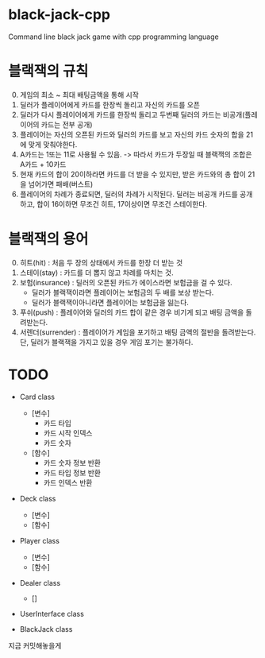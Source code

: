 # black-jack-cpp
Command line black jack game with cpp programming language

# 블랙잭의 규칙
0. 게임의 최소 ~ 최대 배팅금액을 통해 시작
1. 딜러가 플레이어에게 카드를 한장씩 돌리고 자신의 카드를 오픈
2. 딜러가 다시 플레이어에게 카드를 한장씩 돌리고 두번째 딜러의 카드는 비공개(플레이어의 카드는 전부 공개)
3. 플레이어는 자신의 오픈된 카드와 딜러의 카드를 보고 자신의 카드 숫자의 합을 21에 맞게 맞춰야한다.
4. A카드는 1또는 11로 사용될 수 있음. -> 따라서 카드가 두장일 때 블랙잭의 조합은 A카드 + 10카드
5. 현재 카드의 합이 20이하라면 카드를 더 받을 수 있지만, 받은 카드와의 총 합이 21을 넘어가면 패배(버스트)
6. 플레이어의 차례가 종료되면, 딜러의 차례가 시작된다. 딜러는 비공개 카드를 공개하고, 합이 16이하면 무조건 히트, 17이상이면 무조건 스테이한다.

# 블랙잭의 용어
0. 히트(hit) : 처음 두 장의 상태에서 카드를 한장 더 받는 것
1. 스테이(stay) : 카드를 더 뽑지 않고 차례를 마치는 것.
2. 보험(insurance) : 딜러의 오픈된 카드가 에이스라면 보험금을 걸 수 있다. 
   - 딜러가 블랙잭이라면 플레이어는 보험금의 두 배를 보상 받는다.
   - 딜러가 블랙잭이아니라면 플레이어는 보험금을 잃는다.
3. 푸쉬(push) : 플레이어와 딜러의 카드 합이 같은 경우 비기게 되고 배팅 금액을 돌려받는다.
4. 서렌더(surrender) : 플레이어가 게임을 포기하고 배팅 금액의 절반을 돌려받는다. 단, 딜러가 블랙잭을 가지고 있을 경우 게임 포기는 불가하다.

# TODO
- Card class
   - [변수]
     - 카드 타입
     - 카드 시작 인덱스
     - 카드 숫자
   - [함수]
      - 카드 숫자 정보 반환
      - 카드 타입 정보 반환
      - 카드 인덱스 반환
- Deck class
   - [변수]
   - [함수]

- Player class
   - [변수]
   - [함수]

- Dealer class
   - []

- UserInterface class

- BlackJack class

지금 커밋해놓을게

